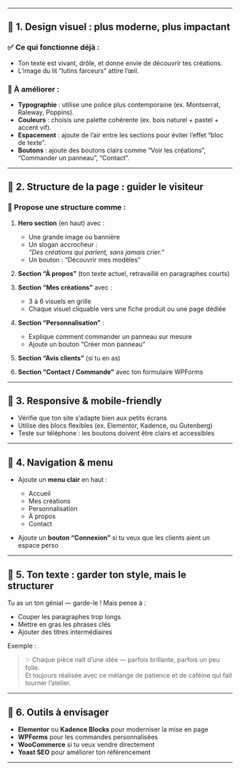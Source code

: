 
---

## 🎨 1. Design visuel : plus moderne, plus impactant

### ✅ Ce qui fonctionne déjà :
- Ton texte est vivant, drôle, et donne envie de découvrir tes créations.
- L’image du lit “lutins farceurs” attire l’œil.

### 🔧 À améliorer :
- **Typographie** : utilise une police plus contemporaine (ex. Montserrat, Raleway, Poppins).
- **Couleurs** : choisis une palette cohérente (ex. bois naturel + pastel + accent vif).
- **Espacement** : ajoute de l’air entre les sections pour éviter l’effet “bloc de texte”.
- **Boutons** : ajoute des boutons clairs comme “Voir les créations”, “Commander un panneau”, “Contact”.

---

## 🧭 2. Structure de la page : guider le visiteur

### 🔄 Propose une structure comme :
1. **Hero section** (en haut) avec :
   - Une grande image ou bannière
   - Un slogan accrocheur :  
     _“Des créations qui parlent, sans jamais crier.”_
   - Un bouton : “Découvrir mes modèles”

2. **Section “À propos”** (ton texte actuel, retravaillé en paragraphes courts)

3. **Section “Mes créations”** avec :
   - 3 à 6 visuels en grille
   - Chaque visuel cliquable vers une fiche produit ou une page dédiée

4. **Section “Personnalisation”** :
   - Explique comment commander un panneau sur mesure
   - Ajoute un bouton “Créer mon panneau”

5. **Section “Avis clients”** (si tu en as)

6. **Section “Contact / Commande”** avec ton formulaire WPForms

---

## 📱 3. Responsive & mobile-friendly

- Vérifie que ton site s’adapte bien aux petits écrans
- Utilise des blocs flexibles (ex. Elementor, Kadence, ou Gutenberg)
- Teste sur téléphone : les boutons doivent être clairs et accessibles

---

## 🔗 4. Navigation & menu

- Ajoute un **menu clair** en haut :
  - Accueil
  - Mes créations
  - Personnalisation
  - À propos
  - Contact

- Ajoute un **bouton “Connexion”** si tu veux que les clients aient un espace perso

---

## 💬 5. Ton texte : garder ton style, mais le structurer

Tu as un ton génial — garde-le ! Mais pense à :
- Couper les paragraphes trop longs
- Mettre en gras les phrases clés
- Ajouter des titres intermédiaires

Exemple :
> ✨ Chaque pièce naît d’une idée — parfois brillante, parfois un peu folle.  
> Et toujours réalisée avec ce mélange de patience et de caféine qui fait tourner l’atelier.

---

## 🧰 6. Outils à envisager

- **Elementor** ou **Kadence Blocks** pour moderniser la mise en page
- **WPForms** pour les commandes personnalisées
- **WooCommerce** si tu veux vendre directement
- **Yoast SEO** pour améliorer ton référencement

---
